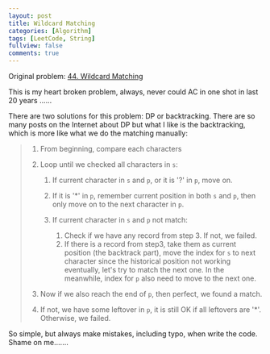 ```yaml
---
layout: post
title: Wildcard Matching
categories: [Algorithm]
tags: [LeetCode, String]
fullview: false
comments: true
---
```


Original problem: [44. Wildcard Matching](https://leetcode.com/problems/wildcard-matching/description/)

This is my heart broken problem, always, never could AC in one shot in last 20 years ......

There are two solutions for this problem: DP or backtracking. There are so many posts on the Internet about DP but what I like is the backtracking, which is more like what we do the matching manually:

> 1. From beginning, compare each characters
> 2. Loop until we checked all characters in `s`:
> 
>     1. If current character in `s` and `p`, or it is '?' in `p`, move on.
>     2. If it is '*' in `p`, remember current position in both `s` and `p`, then only move on to the next character in `p`.
>     3. If current character in `s` and `p` not match:
> 
>         1. Check if we have any record from step 3. If not, we failed.
>         2. If there is a record from step3, take them as current position (the backtrack part), move the index for `s` to next character since the historical position not working eventually, let's try to match the next one. In the meanwhile, index for `p` also need to move to the next one.
> 
> 3. Now if we also reach the end of `p`, then perfect, we found a match.
> 4. If not, we have some leftover in `p`, it is still OK if all leftovers are '*'. Otherwise, we failed.

So simple, but always make mistakes, including typo, when write the code. Shame on me.......